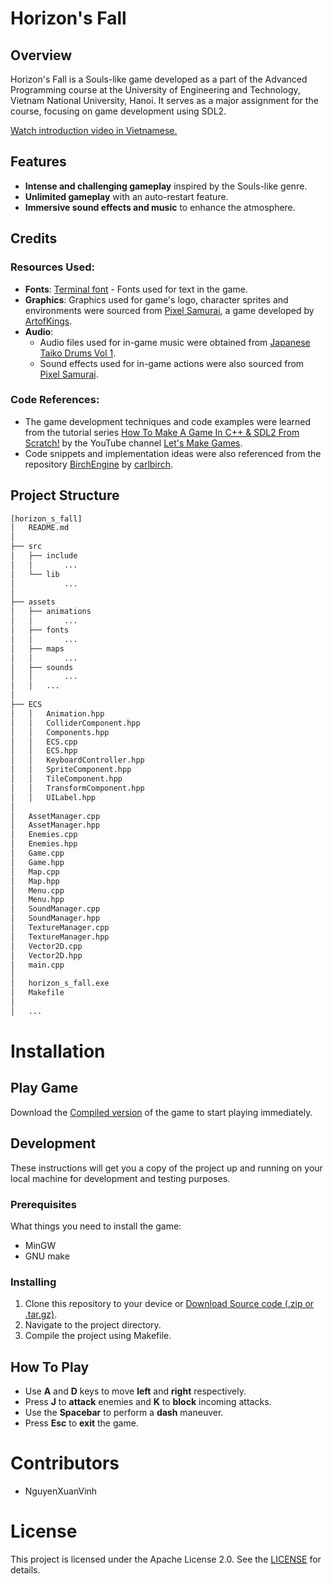 # Horizon's Fall

## Overview
Horizon's Fall is a Souls-like game developed as a part of the Advanced Programming course at the University of Engineering and Technology, Vietnam National University, Hanoi. It serves as a major assignment for the course, focusing on game development using SDL2.

[Watch introduction video in Vietnamese.](https://youtu.be/xC5n-PCGXZM)

## Features
- **Intense and challenging gameplay** inspired by the Souls-like genre.
- **Unlimited gameplay** with an auto-restart feature.
- **Immersive sound effects and music** to enhance the atmosphere.

## Credits

### Resources Used:
- **Fonts**: [Terminal font](https://www.cufonfonts.com/font/terminal) - Fonts used for text in the game.
- **Graphics**: Graphics used for game's logo, character sprites and environments were sourced from [Pixel Samurai](https://artofkings.itch.io/pixel-samurai-old), a game developed by [ArtofKings](https://itch.io/profile/artofkings).
- **Audio**: 
  - Audio files used for in-game music were obtained from [Japanese Taiko Drums Vol 1](https://youtu.be/jHnuytrr6Ew?si=899zXtztQ4khlSzX).
  - Sound effects used for in-game actions were also sourced from [Pixel Samurai](https://artofkings.itch.io/pixel-samurai-old).

### Code References:
- The game development techniques and code examples were learned from the tutorial series [How To Make A Game In C++ & SDL2 From Scratch!](https://youtube.com/playlist?list=PLhfAbcv9cehhkG7ZQK0nfIGJC_C-wSLrx&si=X97uRO9hj2bBhFcF) by the YouTube channel [Let's Make Games](https://youtube.com/@CarlBirch).
- Code snippets and implementation ideas were also referenced from the repository [BirchEngine](https://github.com/carlbirch/BirchEngine) by [carlbirch](https://github.com/carlbirch).


## Project Structure
```bash
[horizon_s_fall]
│   README.md
│
├── src
│   ├── include
│   │       ...
│   └── lib
│           ...
│
├── assets
│   ├── animations
│   │       ...
│   ├── fonts
│   │       ...
│   ├── maps
│   │       ...
│   ├── sounds
│   │       ...
│   │   ...
│
├── ECS
│   │   Animation.hpp
│   │   ColliderComponent.hpp
│   │   Components.hpp
│   │   ECS.cpp
│   │   ECS.hpp
│   │   KeyboardController.hpp
│   │   SpriteComponent.hpp
│   │   TileComponent.hpp
│   │   TransformComponent.hpp
│   │   UILabel.hpp
│
│   AssetManager.cpp
│   AssetManager.hpp
│   Enemies.cpp
│   Enemies.hpp
│   Game.cpp
│   Game.hpp
│   Map.cpp
│   Map.hpp
│   Menu.cpp
│   Menu.hpp
│   SoundManager.cpp
│   SoundManager.hpp
│   TextureManager.cpp
│   TextureManager.hpp
│   Vector2D.cpp
│   Vector2D.hpp
│   main.cpp
│
│   horizon_s_fall.exe
│   Makefile
│
│   ...
```


# Installation

## Play Game
Download the [Compiled version](https://github.com/ichigoih/horizon_s_fall/releases/tag/v1.0.0) of the game to start playing immediately.

## Development
These instructions will get you a copy of the project up and running on your local machine for development and testing purposes.

### Prerequisites
What things you need to install the game:
- MinGW
- GNU make

### Installing
1. Clone this repository to your device or [Download Source code (.zip or .tar.gz)](https://github.com/ichigoih/horizon_s_fall/releases/tag/v1.0.0).
2. Navigate to the project directory.
3. Compile the project using Makefile.

## How To Play
- Use **A** and **D** keys to move **left** and **right** respectively.
- Press **J** to **attack** enemies and **K** to **block** incoming attacks.
- Use the **Spacebar** to perform a **dash** maneuver.
- Press **Esc** to **exit** the game.


# Contributors
- NguyenXuanVinh


# License
This project is licensed under the Apache License 2.0. See the [LICENSE](LICENSE) for details.
